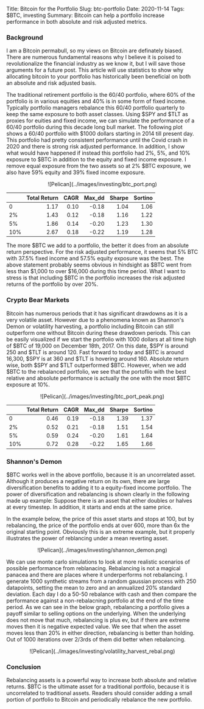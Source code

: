 Title: Bitcoin for the Portfolio
Slug: btc-portfolio
Date: 2020-11-14
Tags: $BTC, investing
Summary: Bitcoin can help a portfolio increase performance in both absolute and risk adjusted metrics.

<h3>Background</h3>
<p>
I am a Bitcoin permabull, so my views on Bitcoin are definately biased. 
There are numerous fundamental reasons why I believe it is poised to revolutionalize the financial industry as we know it, but I will save those arguments for a future post.
This article will use statistics to show why allocating bitcoin to your portfolio has historically been beneficial on both an absolute and risk adjusted basis.
</p>

<p>
The traditional retirement portfolio is the 60/40 portfolio, where 60% of the portfolio is in various equities and 40% is in some form of fixed income. 
Typically portfolio managers rebalance this 60/40 portfolio quarterly to keep the same exposure to both asset classes.
Using $SPY and $TLT as proxies for euities and fixed income, we can simulate the performance of a 60/40 portfolio during this decade long bull market.
The following plot shows a 60/40 portfolio with $1000 dollars starting in 2014 till present day. 
This portfolio had pretty consistent performance until the Covid crash in 2020 and there is strong risk adjusted performance.
In addition, I show what would have happened if instead this portfolio had 2%, 5%, and 10% exposure to $BTC in addition to the equity and fixed income exposure. 
I remove equal exposure from the two assets so at 2% $BTC exposure, we also have 59% equity and 39% fixed income exposure.
</p>

<center>
![Pelican](../images/investing/btc_port.png)
</center>

|      | Total Return | CAGR | Max\_dd | Sharpe | Sortino |
|------|-------------:|-----:|--------:|-------:|--------:|
| 0    |         1.17 | 0.10 |   -0.18 |   1.04 |    1.06 |
| 2%  |         1.43 | 0.12 |   -0.18 |   1.16 |    1.22 |
| 5%  |         1.86 | 0.14 |   -0.20 |   1.23 |    1.30 |
| 10% |         2.67 | 0.18 |   -0.22 |   1.19 |    1.28 |

<p>
The more $BTC we add to a portfolio, the better it does from an absolute return perspective. 
For the risk adjusted performance, it seems that 5% BTC with 37.5% fixed income and 57.5% equity exposure was the best. 
The above statement probably seems obvious in hindsight as $BTC went from less than $1,000 to over $16,000 during this time period. 
What I want to stress is that including $BTC in the portfolio increases the risk adjusted returns of the portfolio by over 20%.
</p>

<h3>Crypto Bear Markets</h3>
<p>
Bitcoin has numerous periods that it has significant drawdowns as it is a very volatile asset. 
However due to a phenomena known as Shannon's Demon or volatility harvesting, a portfolio including Bitcoin can still outperform one without Bitcoin during these drawdown periods.
This can be easily visualized if we start the portfolio with 1000 dollars at all time high of $BTC of 19,000 on December 18th, 2017.
On this date, $SPY is around 250 and $TLT is around 120. 
Fast forward to today and $BTC is around 16,300, $SPY is at 360 and $TLT is hovering around 160.
Absolute return wise, both $SPY and $TLT outperformed $BTC.
However, when we add $BTC to the rebalanced portfolio, we see that the portoflio with the best relative and absolute performance is actually the one with the most $BTC exposure at 10%.
</p>

<center>
![Pelican](../images/investing/btc_port_peak.png)
</center>

|      | Total Return | CAGR | Max\_dd | Sharpe | Sortino |
|------|-------------:|-----:|--------:|-------:|--------:|
| 0    |         0.46 | 0.19 |   -0.18 |   1.39 |    1.37 |
| 2%  |         0.52 | 0.21 |   -0.18 |   1.51 |    1.54 |
| 5%  |         0.59 | 0.24 |   -0.20 |   1.61 |    1.64 |
| 10% |         0.72 | 0.28 |   -0.22 |   1.65 |    1.66 |
 
<h3>Shannon's Demon</h3>
<p>
$BTC works well in the above portfolio, because it is an uncorrelated asset.
Although it produces a negative return on its own, there are large diversification benefits to adding it to a equity-fixed income portfolio.
The power of diversification and rebalancing is shown clearly in the following made up example:
Suppose there is an asset that either doubles or halves at every timestep. 
In addition, it starts and ends at the same price.
</p>

<p>
In the example below, the price of this asset starts and stops at 100, but by rebalancing, the price of the portfolio ends at over 600, more than 6x the original starting point.
Obviously this is an extreme example, but it properly illustrates the power of reblancing under a mean reverting asset.
</p>

<center>
![Pelican](../images/investing/shannon_demon.png)
</center>

<p>
We can use monte carlo simulations to look at more realistic scenarios of possible performance from reblanacing. 
Rebalancing is not a magical panacea and there are places where it underperforms not rebalancing.
I generate 1000 synthetic streams from a random gaussian process with 250 datapoints, setting the mean to zero and an annualized 20% standard deviation.  
Each day I do a 50-50 rebalance with cash and then compare the performance against a non-rebalacning portfolio at the end of the time period.
As we can see in the below graph, rebalancing a portfolio gives a payoff similar to selling options on the underlying.
When the underlying does not move that much, rebalancing is plus ev, but if there are extreme moves then it is negative expected value.
We see that when the asset moves less than 20% in either direction, rebalancing is better than holding.
Out of 1000 iterations over 2/3rds of them did better when rebalancing.
</p>

<center>
![Pelican](../images/investing/volatility_harvest_rebal.png)
</center>

<h3>Conclusion</h3>
<p>
Rebalancing assets is a powerful way to increase both absolute and relative returns.
$BTC is the ultimate asset for a traditional portfolio, because it is uncorrelated to traditional assets.
Readers should consider adding a small portion of portfolio to Bitcoin and periodically rebalance the new portfolio.
</p>